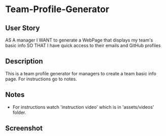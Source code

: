 # Team-Profile-Generator

## User Story
AS A manager
I WANT to generate a WebPage that displays my team's basic info
SO THAT I have quick access to their emails and GitHub profiles

## Description 
This is a team profile generator for managers to create a team basic info page. For instructions go to notes.

## Notes
- For instructions watch 'instruction video' which is in 'assets/videos' folder.

## Screenshot
